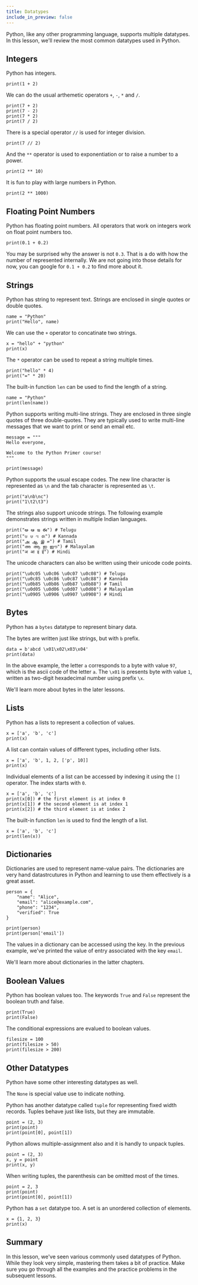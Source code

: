 ```yaml
---
title: Datatypes
include_in_preview: false
---
```


Python, like any other programming language, supports multiple datatypes. In this lesson, we'll review the most common datatypes used in Python.

## Integers

Python has integers.

```{.python .example}
print(1 + 2)
```

We can do the usual arthemetic operators `+`, `-`, `*` and `/`.

```{.python .example}
print(7 + 2)
print(7 - 2)
print(7 * 2)
print(7 / 2)
```

There is a special operator `//` is used for integer division.

```{.python .example}
print(7 // 2)
```

And the `**` operator is used to exponentiation or to raise a number to a power.

```{.python .example}
print(2 ** 10)
```

It is fun to play with large numbers in Python.

```{.python .example}
print(2 ** 1000)
```

## Floating Point Numbers

Python has floating point numbers. All operators that work on integers work on float point numbers too.

```{.python .example}
print(0.1 + 0.2)
```

You may be surprised why the answer is not `0.3`. That is a do with how the number of represented internally. We are not going into those details for now, you can google for `0.1 + 0.2` to find more about it.

## Strings

Python has string to represent text. Strings are enclosed in single quotes or double quotes.

```{.python .example}
name = "Python"
print("Hello", name)
```

We can use the `+` operator to concatinate two strings.

```{.python .example}
x = "hello" + "python"
print(x)
```

The `*` operator can be used to repeat a string multiple times.

```{.python .example}
print("hello" * 4)
print("=" * 20)
```

The built-in function `len` can be used to find the length of a string.

```{.python .example}
name = "Python"
print(len(name))
```

Python supports writing multi-line strings. They are enclosed in three single quotes of three double-quotes. They are typically used to write multi-line messages that we want to print or send an email etc.

```{.python .example}
message = """
Hello everyone,

Welcome to the Python Primer course!
"""

print(message)
```

Python supports the usual escape codes. The new line character is represented as `\n` and the tab character is represented as `\t`.

```{.python .example}
print("a\nb\nc")
print("1\t2\t3")
```

The strings also support unicode strings. The following example demonstrates strings written in multiple Indian languages.

```{.python .example}
print("అ ఆ ఇ ఈ") # Telugu
print("ಅ ಆ ಇ ಈ") # Kannada
print("அ ஆ இ ஈ") # Tamil
print("അ ആ ഇ ഈ") # Malayalam
print("अ आ इ ई") # Hindi
```

The unicode characters can also be written using their unicode code points.

```{.python .example}
print("\u0c05 \u0c06 \u0c07 \u0c08") # Telugu
print("\u0c85 \u0c86 \u0c87 \u0c88") # Kannada
print("\u0b85 \u0b86 \u0b87 \u0b88") # Tamil
print("\u0d05 \u0d06 \u0d07 \u0d08") # Malayalam
print("\u0905 \u0906 \u0907 \u0908") # Hindi
```

## Bytes

Python has a `bytes` datatype to represent binary data.

The bytes are written just like strings, but with  `b` prefix.

```{.python .example}
data = b'abcd \x01\x02\x03\x04'
print(data)
```

In the above example, the letter `a` corresponds to a byte with value `97`, which is the ascii code of the letter `a`. The `\x01` is presents byte with value `1`, written as two-digit hexadecimal number using prefix `\x`.

We'll learn more about bytes in the later lessons.

## Lists

Python has a lists to represent a collection of values.

```{.python .example}
x = ['a', 'b', 'c']
print(x)
```

A list can contain values of different types, including other lists.

```{.python .example}
x = ['a', 'b', 1, 2, ['p', 10]]
print(x)
```

Individual elements of a list can be accessed by indexing it using the `[]` operator. The index starts with `0`.

```{.python .example}
x = ['a', 'b', 'c']
print(x[0]) # the first element is at index 0
print(x[1]) # the second element is at index 1
print(x[2]) # the third element is at index 2
```

The built-in function `len` is used to find the length of a list.

```{.python .example}
x = ['a', 'b', 'c']
print(len(x))
```

## Dictionaries

Dictionaries are used to represent name-value pairs. The dictionaries are very hand datastrcutures in Python and learning to use them effectively is a great asset.

```{.python .example}
person = {
    "name": "Alice",
    "email": "alice@example.com",
    "phone": "1234",
    "verified": True
}

print(person)
print(person['email'])
```

The values in a dictionary can be accessed using the key. In the previous example, we've printed the value of entry associated with the key `email`.

We'll learn more about dictionaries in the latter chapters.

## Boolean Values

Python has boolean values too. The keywords `True` and `False` represent the boolean truth and false.

```{.python .example}
print(True)
print(False)
```

The conditional expressions are evalued to boolean values.

```{.python .example}
filesize = 100
print(filesize > 50)
print(filesize > 200)
```

## Other Datatypes

Python have some other interesting datatypes as well.

The `None` is special value use to indicate nothing.

Python has another datatype called `tuple` for representing fixed width records. Tuples behave just like lists, but they are immutable.

```{.python .example}
point = (2, 3)
print(point)
print(point[0], point[1])
```

Python allows multiple-assignment also and it is handly to unpack tuples.

```{.python .example}
point = (2, 3)
x, y = point
print(x, y)
```

When writing tuples, the parenthesis can be omitted most of the times.

```{.python .example}
point = 2, 3
print(point)
print(point[0], point[1])
```

Python has a `set` datatype too. A set is an unordered collection of elements.

```{.python .example}
x = {1, 2, 3}
print(x)
```

## Summary

In this lesson, we've seen various commonly used datatypes of Python. While they look very simple, mastering them takes a bit of practice. Make sure you go through all the examples and the practice problems in the subsequent lessons.
